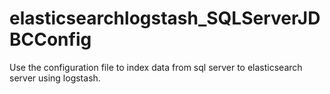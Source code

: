 # elasticsearchlogstash_SQLServerJDBCConfig

Use the configuration file to index data from sql server to elasticsearch server using logstash.
